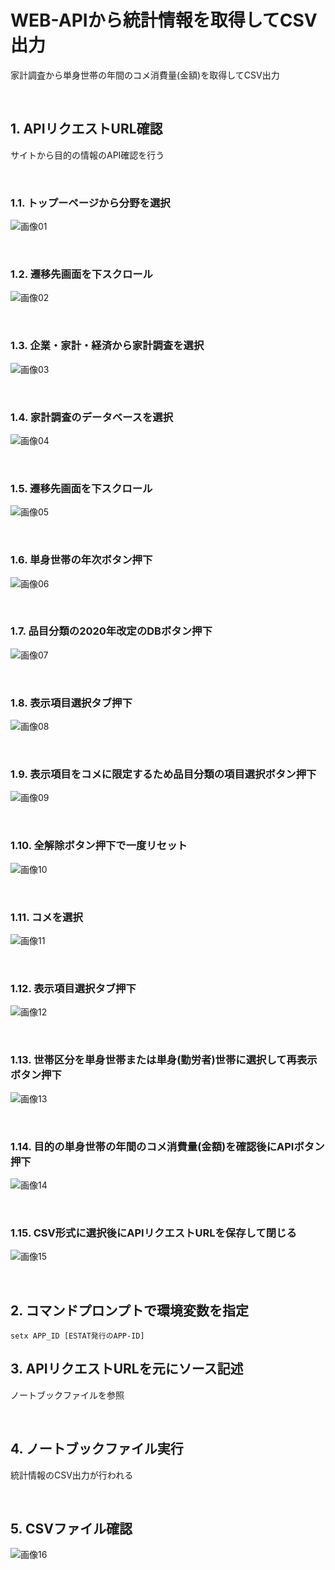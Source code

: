 # WEB-APIから統計情報を取得してCSV出力
家計調査から単身世帯の年間のコメ消費量(金額)を取得してCSV出力

<br>

## 1. APIリクエストURL確認
サイトから目的の情報のAPI確認を行う

<br>

### 1.1. トップーページから分野を選択
![画像01](./image01.png)

<br>

### 1.2. 遷移先画面を下スクロール
![画像02](./image02.png)

<br>

### 1.3. 企業・家計・経済から家計調査を選択
![画像03](./image03.png)

<br>

### 1.4. 家計調査のデータベースを選択
![画像04](./image04.png)

<br>

### 1.5. 遷移先画面を下スクロール
![画像05](./image05.png)

<br>

### 1.6. 単身世帯の年次ボタン押下
![画像06](./image06.png)

<br>

### 1.7. 品目分類の2020年改定のDBボタン押下
![画像07](./image07.png)

<br>

### 1.8. 表示項目選択タブ押下
![画像08](./image08.png)

<br>

### 1.9. 表示項目をコメに限定するため品目分類の項目選択ボタン押下
![画像09](./image09.png)

<br>

### 1.10. 全解除ボタン押下で一度リセット
![画像10](./image10.png)

<br>

### 1.11. コメを選択
![画像11](./image11.png)

<br>

### 1.12. 表示項目選択タブ押下
![画像12](./image12.png)

<br>

### 1.13. 世帯区分を単身世帯または単身(勤労者)世帯に選択して再表示ボタン押下
![画像13](./image13.png)

<br>

### 1.14. 目的の単身世帯の年間のコメ消費量(金額)を確認後にAPIボタン押下
![画像14](./image14.png)

<br>

### 1.15. CSV形式に選択後にAPIリクエストURLを保存して閉じる
![画像15](./image15.png)

<br>

## 2. コマンドプロンプトで環境変数を指定
```
setx APP_ID [ESTAT発行のAPP-ID]
```

## 3. APIリクエストURLを元にソース記述
ノートブックファイルを参照

<br>

## 4. ノートブックファイル実行
統計情報のCSV出力が行われる

<br>

## 5. CSVファイル確認
![画像16](./image16.png)

